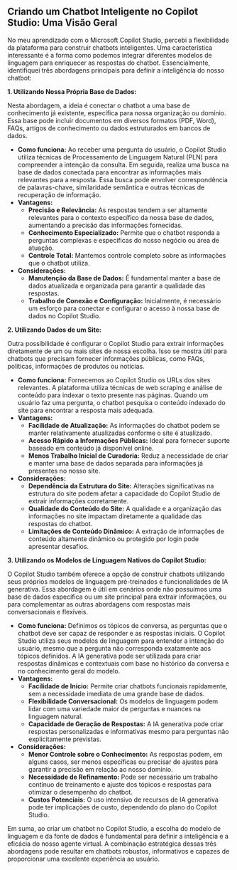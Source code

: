 ## Criando um Chatbot Inteligente no Copilot Studio: Uma Visão Geral

No meu aprendizado com o Microsoft Copilot Studio, percebi a flexibilidade da plataforma para construir chatbots inteligentes. Uma característica interessante é a forma como podemos integrar diferentes modelos de linguagem para enriquecer as respostas do chatbot. Essencialmente, identifiquei três abordagens principais para definir a inteligência do nosso chatbot:

**1. Utilizando Nossa Própria Base de Dados:**

Nesta abordagem, a ideia é conectar o chatbot a uma base de conhecimento já existente, específica para nossa organização ou domínio. Essa base pode incluir documentos em diversos formatos (PDF, Word), FAQs, artigos de conhecimento ou dados estruturados em bancos de dados.

* **Como funciona:** Ao receber uma pergunta do usuário, o Copilot Studio utiliza técnicas de Processamento de Linguagem Natural (PLN) para compreender a intenção da consulta. Em seguida, realiza uma busca na base de dados conectada para encontrar as informações mais relevantes para a resposta. Essa busca pode envolver correspondência de palavras-chave, similaridade semântica e outras técnicas de recuperação de informação.
* **Vantagens:**
    * **Precisão e Relevância:** As respostas tendem a ser altamente relevantes para o contexto específico da nossa base de dados, aumentando a precisão das informações fornecidas.
    * **Conhecimento Especializado:** Permite que o chatbot responda a perguntas complexas e específicas do nosso negócio ou área de atuação.
    * **Controle Total:** Mantemos controle completo sobre as informações que o chatbot utiliza.
* **Considerações:**
    * **Manutenção da Base de Dados:** É fundamental manter a base de dados atualizada e organizada para garantir a qualidade das respostas.
    * **Trabalho de Conexão e Configuração:** Inicialmente, é necessário um esforço para conectar e configurar o acesso à nossa base de dados no Copilot Studio.

**2. Utilizando Dados de um Site:**

Outra possibilidade é configurar o Copilot Studio para extrair informações diretamente de um ou mais sites de nossa escolha. Isso se mostra útil para chatbots que precisam fornecer informações públicas, como FAQs, políticas, informações de produtos ou notícias.

* **Como funciona:** Fornecemos ao Copilot Studio os URLs dos sites relevantes. A plataforma utiliza técnicas de web scraping e análise de conteúdo para indexar o texto presente nas páginas. Quando um usuário faz uma pergunta, o chatbot pesquisa o conteúdo indexado do site para encontrar a resposta mais adequada.
* **Vantagens:**
    * **Facilidade de Atualização:** As informações do chatbot podem se manter relativamente atualizadas conforme o site é atualizado.
    * **Acesso Rápido a Informações Públicas:** Ideal para fornecer suporte baseado em conteúdo já disponível online.
    * **Menos Trabalho Inicial de Curadoria:** Reduz a necessidade de criar e manter uma base de dados separada para informações já presentes no nosso site.
* **Considerações:**
    * **Dependência da Estrutura do Site:** Alterações significativas na estrutura do site podem afetar a capacidade do Copilot Studio de extrair informações corretamente.
    * **Qualidade do Conteúdo do Site:** A qualidade e a organização das informações no site impactam diretamente a qualidade das respostas do chatbot.
    * **Limitações de Conteúdo Dinâmico:** A extração de informações de conteúdo altamente dinâmico ou protegido por login pode apresentar desafios.

**3. Utilizando os Modelos de Linguagem Nativos do Copilot Studio:**

O Copilot Studio também oferece a opção de construir chatbots utilizando seus próprios modelos de linguagem pré-treinados e funcionalidades de IA generativa. Essa abordagem é útil em cenários onde não possuímos uma base de dados específica ou um site principal para extrair informações, ou para complementar as outras abordagens com respostas mais conversacionais e flexíveis.

* **Como funciona:** Definimos os tópicos de conversa, as perguntas que o chatbot deve ser capaz de responder e as respostas iniciais. O Copilot Studio utiliza seus modelos de linguagem para entender a intenção do usuário, mesmo que a pergunta não corresponda exatamente aos tópicos definidos. A IA generativa pode ser utilizada para criar respostas dinâmicas e contextuais com base no histórico da conversa e no conhecimento geral do modelo.
* **Vantagens:**
    * **Facilidade de Início:** Permite criar chatbots funcionais rapidamente, sem a necessidade imediata de uma grande base de dados.
    * **Flexibilidade Conversacional:** Os modelos de linguagem podem lidar com uma variedade maior de perguntas e nuances na linguagem natural.
    * **Capacidade de Geração de Respostas:** A IA generativa pode criar respostas personalizadas e informativas mesmo para perguntas não explicitamente previstas.
* **Considerações:**
    * **Menor Controle sobre o Conhecimento:** As respostas podem, em alguns casos, ser menos específicas ou precisar de ajustes para garantir a precisão em relação ao nosso domínio.
    * **Necessidade de Refinamento:** Pode ser necessário um trabalho contínuo de treinamento e ajuste dos tópicos e respostas para otimizar o desempenho do chatbot.
    * **Custos Potenciais:** O uso intensivo de recursos de IA generativa pode ter implicações de custo, dependendo do plano do Copilot Studio.

Em suma, ao criar um chatbot no Copilot Studio, a escolha do modelo de linguagem e da fonte de dados é fundamental para definir a inteligência e a eficácia do nosso agente virtual. A combinação estratégica dessas três abordagens pode resultar em chatbots robustos, informativos e capazes de proporcionar uma excelente experiência ao usuário.
